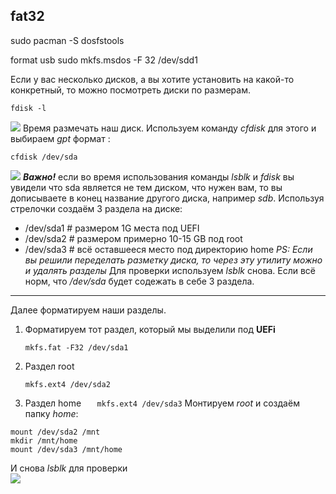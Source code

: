 ## fat32
sudo pacman -S dosfstools

format usb
sudo mkfs.msdos -F 32 /dev/sdd1

Если у вас несколько дисков, а вы хотите установить на какой-то конкретный, то можно посмотреть диски по размерам.

```
fdisk -l
```

![](https://habrastorage.org/r/w1560/webt/ad/1h/do/ad1hdomavwqct4dhepwm2ygs1vk.png)
Время размечать наш диск. Используем команду _cfdisk_ для этого и выбираем _gpt_ формат :

```
cfdisk /dev/sda
```

![](https://habrastorage.org/r/w1560/webt/1s/bz/z7/1sbzz7td9fjl6vwshzxfd-i_4vi.png)
**_Bажно!_** если во время использования команды _lsblk_ и _fdisk_ вы увидели что sda является не тем диском, что нужен вам, то вы дописываете в конец название другого диска, например _sdb_.
Используя стрелочки создаём 3 раздела на диске:

- /dev/sda1 # размером 1G места под UEFI
- /dev/sda2 # размером примерно 10-15 GB под root
- /dev/sda3 # всё оставшееся место под директорию home
  _PS: Если вы решили переделать разметку диска, то через эту утилиту можно и удалять разделы_
  Для проверки используем _lsblk_ снова. Если всё норм, что _/dev/sda_ будет содежать в себе 3 раздела.

---

Далее форматируем наши разделы.

1. Форматируем тот раздел, который мы выделили под **UEFi**
   ```
   mkfs.fat -F32 /dev/sda1
   ```
2. Раздел root
   ```
   mkfs.ext4 /dev/sda2
   ```
3. Раздел home
   `    mkfs.ext4 /dev/sda3
   `
   Монтируем _root_ и создаём папку _home_:

```
mount /dev/sda2 /mnt
mkdir /mnt/home
mount /dev/sda3 /mnt/home
```

И снова _lsblk_ для проверки  
![](https://habrastorage.org/r/w1560/webt/qk/ey/yy/qkeyyy6nuwm7dfa-kkdvr6hvijs.png)
